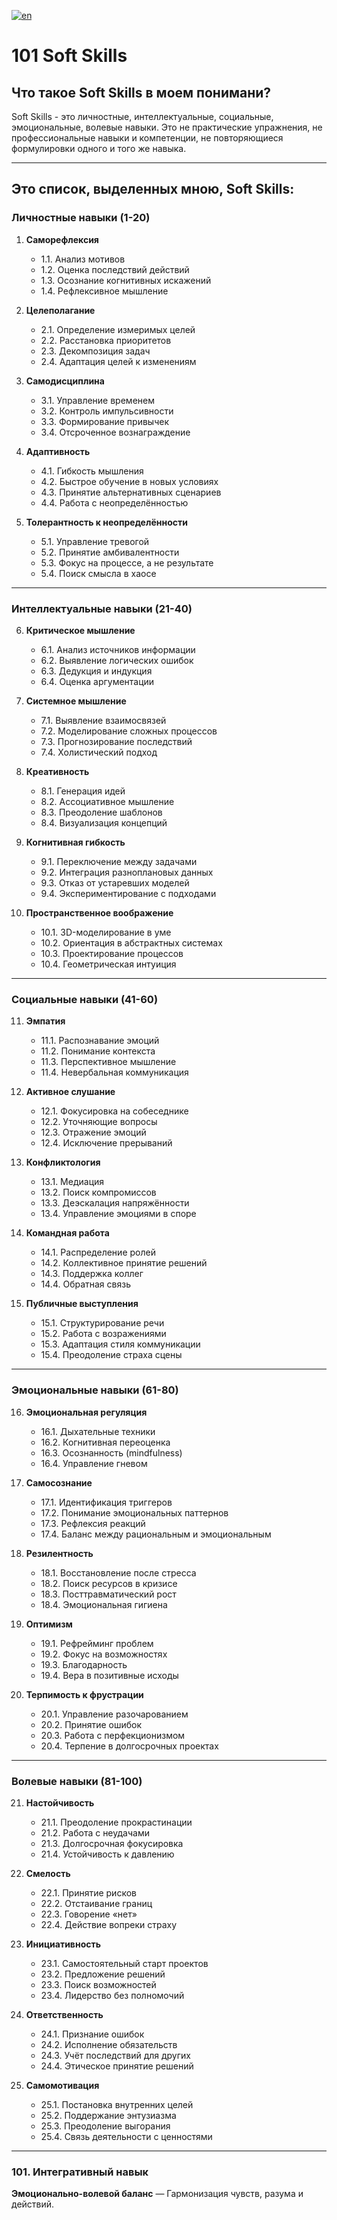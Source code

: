 [![en](https://img.shields.io/badge/lang-en-red.svg)](https://github.com/ON8RU/101-soft-skills/blob/main/README.en.md)

# 101 Soft Skills


## Что такое Soft Skills  в моем понимани?

Soft Skills - это личностные, интеллектуальные, социальные, эмоциональные, волевые навыки. Это не практические упражнения, не профессиональные навыки и компетенции, не повторяющиеся формулировки одного и того же навыка.

---

## Это список, выделенных мною, Soft Skills:

### **Личностные навыки (1-20)**  
1. **Саморефлексия**  
   - 1.1. Анализ мотивов  
   - 1.2. Оценка последствий действий  
   - 1.3. Осознание когнитивных искажений  
   - 1.4. Рефлексивное мышление  

2. **Целеполагание**  
   - 2.1. Определение измеримых целей  
   - 2.2. Расстановка приоритетов  
   - 2.3. Декомпозиция задач  
   - 2.4. Адаптация целей к изменениям  

3. **Самодисциплина**  
   - 3.1. Управление временем  
   - 3.2. Контроль импульсивности  
   - 3.3. Формирование привычек  
   - 3.4. Отсроченное вознаграждение  

4. **Адаптивность**  
   - 4.1. Гибкость мышления  
   - 4.2. Быстрое обучение в новых условиях  
   - 4.3. Принятие альтернативных сценариев  
   - 4.4. Работа с неопределённостью  

5. **Толерантность к неопределённости**  
   - 5.1. Управление тревогой  
   - 5.2. Принятие амбивалентности  
   - 5.3. Фокус на процессе, а не результате  
   - 5.4. Поиск смысла в хаосе  

---

### **Интеллектуальные навыки (21-40)**  
6. **Критическое мышление**  
   - 6.1. Анализ источников информации  
   - 6.2. Выявление логических ошибок  
   - 6.3. Дедукция и индукция  
   - 6.4. Оценка аргументации  

7. **Системное мышление**  
   - 7.1. Выявление взаимосвязей  
   - 7.2. Моделирование сложных процессов  
   - 7.3. Прогнозирование последствий  
   - 7.4. Холистический подход  

8. **Креативность**  
   - 8.1. Генерация идей  
   - 8.2. Ассоциативное мышление  
   - 8.3. Преодоление шаблонов  
   - 8.4. Визуализация концепций  

9. **Когнитивная гибкость**  
   - 9.1. Переключение между задачами  
   - 9.2. Интеграция разноплановых данных  
   - 9.3. Отказ от устаревших моделей  
   - 9.4. Экспериментирование с подходами  

10. **Пространственное воображение**  
    - 10.1. 3D-моделирование в уме  
    - 10.2. Ориентация в абстрактных системах  
    - 10.3. Проектирование процессов  
    - 10.4. Геометрическая интуиция  

---

### **Социальные навыки (41-60)**  
11. **Эмпатия**  
    - 11.1. Распознавание эмоций  
    - 11.2. Понимание контекста  
    - 11.3. Перспективное мышление  
    - 11.4. Невербальная коммуникация  

12. **Активное слушание**  
    - 12.1. Фокусировка на собеседнике  
    - 12.2. Уточняющие вопросы  
    - 12.3. Отражение эмоций  
    - 12.4. Исключение прерываний  

13. **Конфликтология**  
    - 13.1. Медиация  
    - 13.2. Поиск компромиссов  
    - 13.3. Деэскалация напряжённости  
    - 13.4. Управление эмоциями в споре  

14. **Командная работа**  
    - 14.1. Распределение ролей  
    - 14.2. Коллективное принятие решений  
    - 14.3. Поддержка коллег  
    - 14.4. Обратная связь  

15. **Публичные выступления**  
    - 15.1. Структурирование речи  
    - 15.2. Работа с возражениями  
    - 15.3. Адаптация стиля коммуникации  
    - 15.4. Преодоление страха сцены  

---

### **Эмоциональные навыки (61-80)**  
16. **Эмоциональная регуляция**  
    - 16.1. Дыхательные техники  
    - 16.2. Когнитивная переоценка  
    - 16.3. Осознанность (mindfulness)  
    - 16.4. Управление гневом  

17. **Самосознание**  
    - 17.1. Идентификация триггеров  
    - 17.2. Понимание эмоциональных паттернов  
    - 17.3. Рефлексия реакций  
    - 17.4. Баланс между рациональным и эмоциональным  

18. **Резилентность**  
    - 18.1. Восстановление после стресса  
    - 18.2. Поиск ресурсов в кризисе  
    - 18.3. Посттравматический рост  
    - 18.4. Эмоциональная гигиена  

19. **Оптимизм**  
    - 19.1. Рефрейминг проблем  
    - 19.2. Фокус на возможностях  
    - 19.3. Благодарность  
    - 19.4. Вера в позитивные исходы  

20. **Терпимость к фрустрации**  
    - 20.1. Управление разочарованием  
    - 20.2. Принятие ошибок  
    - 20.3. Работа с перфекционизмом  
    - 20.4. Терпение в долгосрочных проектах  

---

### **Волевые навыки (81-100)**  
21. **Настойчивость**  
    - 21.1. Преодоление прокрастинации  
    - 21.2. Работа с неудачами  
    - 21.3. Долгосрочная фокусировка  
    - 21.4. Устойчивость к давлению  

22. **Смелость**  
    - 22.1. Принятие рисков  
    - 22.2. Отстаивание границ  
    - 22.3. Говорение «нет»  
    - 22.4. Действие вопреки страху  

23. **Инициативность**  
    - 23.1. Самостоятельный старт проектов  
    - 23.2. Предложение решений  
    - 23.3. Поиск возможностей  
    - 23.4. Лидерство без полномочий  

24. **Ответственность**  
    - 24.1. Признание ошибок  
    - 24.2. Исполнение обязательств  
    - 24.3. Учёт последствий для других  
    - 24.4. Этическое принятие решений  

25. **Самомотивация**  
    - 25.1. Постановка внутренних целей  
    - 25.2. Поддержание энтузиазма  
    - 25.3. Преодоление выгорания  
    - 25.4. Связь деятельности с ценностями  

---

### **101. Интегративный навык**  
**Эмоционально-волевой баланс** — Гармонизация чувств, разума и действий.